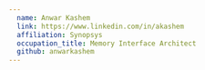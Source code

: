 ```yaml
---
  name: Anwar Kashem
  link: https://www.linkedin.com/in/akashem
  affiliation: Synopsys
  occupation_title: Memory Interface Architect
  github: anwarkashem
---
```

